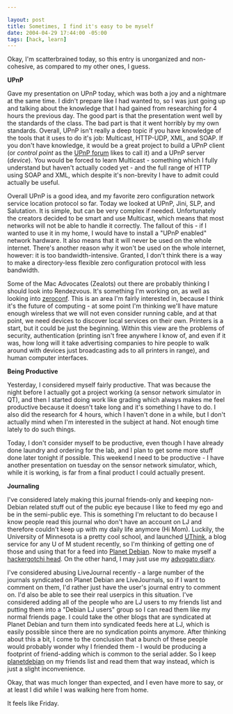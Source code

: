 ```yaml
--- 

layout: post
title: Sometimes, I find it's easy to be myself
date: 2004-04-29 17:44:00 -05:00
tags: [hack, learn]
---
```

Okay, I'm scatterbrained today, so this entry is unorganized and non-cohesive, as compared to my other ones, I guess.

<strong>UPnP</strong>

Gave my presentation on UPnP today, which was both a joy and a nightmare at the same time.  I didn't prepare like I had wanted to, so I was just going up and talking about the knowledge that I had gained from researching for 4 hours the previous day.   The good part is that the presentation went well by the standards of the class.  The bad part is that it went horribly by my own standards.  Overall, UPnP isn't really a deep topic if you have knowledge of the tools that it uses to do it's job: Multicast, HTTP-UDP, XML, and SOAP.  If you don't have knowledge, it would be a great project to build a UPnP client (or <em>control point</em> as the <a href="http://www.upnp.org">UPnP forum</a> likes to call it) and a UPnP server (<em>device</em>).  You would be forced to learn Multicast - something which I fully understand but haven't actually coded yet - and the full range of HTTP using SOAP and XML, which despite it's non-brevity I have to admit could actually be useful.

Overall UPnP is a good idea, and my favorite zero configuration network service location protocol so far.  Today we looked at UPnP, Jini, SLP, and Salutation.  It is simple, but can be very complex if needed.  Unfortunately the creators decided to be smart and use Multicast, which means that most networks will not be able to handle it correctly.  The fallout of this - if I wanted to use it in my home, I would have to install a "UPnP enabled" network hardware.  It also means that it will never be used on the whole internet.   There's another reason why it won't be used on the whole internet, however: it is too bandwidth-intensive.   Granted, I don't think there is a way to make a directory-less flexible zero configuration protocol with less bandwidth.

Some of the Mac Advocates (Zealots) out there are probably thinking I should look into Rendezvous.  It's something I'm working on, as well as looking into <a href="http://www.zeroconf.org">zeroconf</a>.  This is an area I'm fairly interested in, because I think it's the future of computing - at some point I'm thinking we'll have mature enough wireless that we will not even consider running cable, and at that point, we need devices to discover local services on their own.  Printers is a start, but it could be just the beginning.  Within this view are the problems of security, authentication (printing isn't free anywhere I know of, and even if it was, how long will it take advertising companies to hire people to walk around with devices just broadcasting ads to all printers in range), and human computer interfaces.

<strong>Being Productive</strong>

Yesterday, I considered myself fairly productive.  That was because the night before I actually got a project working (a sensor network simulator in QT), and then I started doing work like grading which always makes me feel productive because it doesn't take long and it's something I have to do.  I also did the research for 4 hours, which I haven't done in a while, but I don't actually mind when I'm interested in the subject at hand.  Not enough time lately to do such things.

Today, I don't consider myself to be productive, even though I have already done laundry and ordering for the lab, and I plan to get some more stuff done later tonight if possible. This weekend I need to be productive - I have another presentation on tuesday on the sensor network simulator, which, while it is working, is far from a final product I could actually present.

<strong>Journaling</strong>

I've considered lately making this journal friends-only and keeping non-Debian related stuff out of the public eye because I like to feed my ego and be in the semi-public eye.  This is something I'm reluctant to do because I know people read this journal who don't have an account on LJ and therefore couldn't keep up with my daily life anymore (Hi Mom).  Luckily, the University of Minnesota is a pretty cool school, and launched <a href="http://blog.lib.umn.edu">UThink</a>, a blog service for any U of M student recently, so I'm thinking of getting one of those and using that for a feed into <a href="http://planet.debian.net">Planet Debian</a>.  Now to make myself a <a href="http://www.livejournal.com/users/wouterverhelst/21322.html">hackergotchi head</a>.  On the other hand, I may just use my <a href="http://www.advogato.org/person/jamuraa/">advogato diary</a>.

I've considered abusing LiveJournal recently - a large number of the journals syndicated on Planet Debian are LiveJournals, so if I want to comment on them, I'd rather just have the user's journal entry to comment on.  I'd also be able to see their real userpics in this situation.  I've considered adding all of the people who are LJ users to my friends list and putting them into a "Debian LJ users" group so I can read them like my normal friends page.  I could take the other blogs that are syndicated at Planet Debian and turn them into syndicated feeds here at LJ, which is easily possible since there are no syndication points anymore.  After thinking about this a bit, I come to the conclusion that a bunch of these people would probably wonder why I friended them - I would be producing a footprint of friend-adding which is common to the serial adder.  So I keep <a href="http://planetdebian.livejournal.com">planetdebian</a> on my friends list and read them that way instead, which is just a slight inconvenience.

Okay, that was much longer than expected, and I even have more to say, or at least I did while I was walking here from home.

It feels like Friday.
